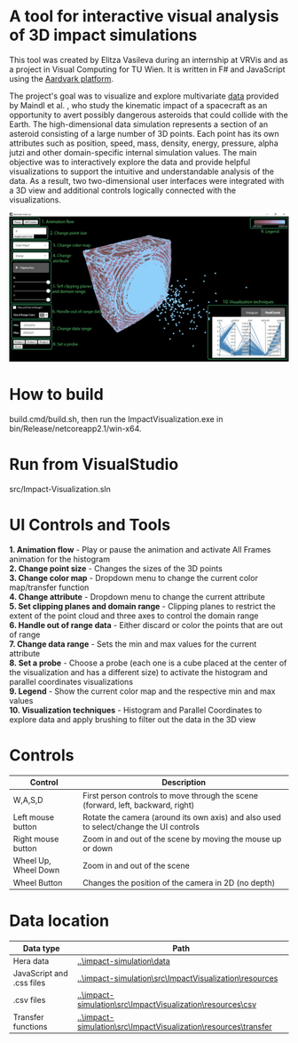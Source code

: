 # A tool for interactive visual analysis of 3D impact simulations
This tool was created by Elitza Vasileva during an internship at VRVis and as a project in Visual Computing for TU Wien. It is written in F# and JavaScript using the [Aardvark platform](https://github.com/aardvark-platform/aardvark.docs/wiki). 

The project's goal was to visualize and explore multivariate [data](https://www.vrvis.at/publications/PB-VRVis-2020-010) provided by Maindl et al. , who study the kinematic impact of a spacecraft as an opportunity to avert possibly dangerous asteroids that could collide with the Earth. The high-dimensional data simulation represents a section of an asteroid consisting of a large number of 3D points. Each point has its own attributes such as position, speed, mass, density, energy, pressure, alpha jutzi and other domain-specific internal simulation values. The main objective was to interactively explore the data and provide helpful visualizations to support the intuitive and understandable analysis of the data. As a result, two two-dimensional user interfaces were integrated with a 3D view and additional controls logically connected with the visualizations.

![](https://github.com/aardvark-community/impact-simulation/blob/master/src/ImpactVisualization/resources/impactvis.jpg)

# How to build
build.cmd/build.sh, then run the ImpactVisualization.exe in bin/Release/netcoreapp2.1/win-x64.

# Run from VisualStudio
src/Impact-Visualization.sln

# UI Controls and Tools
**1. Animation flow** - Play or pause the animation and activate All Frames animation for the histogram  
**2. Change point size** - Changes the sizes of the 3D points  
**3. Change color map** - Dropdown menu to change the current color map/transfer function  
**4. Change attribute** - Dropdown menu to change the current attribute  
**5. Set clipping planes and domain range** - Clipping planes to restrict the extent of the point cloud and three axes to control the domain range  
**6. Handle out of range data** - Either discard or color the points that are out of range  
**7. Change data range** - Sets the min and max values for the current attribute  
**8. Set a probe** - Choose a probe (each one is a cube placed at the center of the visualization and has a different size) to activate the histogram and parallel coordinates visualizations  
**9. Legend** - Show the current color map and the respective min and max values  
**10. Visualization techniques** - Histogram and Parallel Coordinates to explore data and apply brushing to filter out the data in the 3D view

# Controls
 Control   | Description
--- | ---
W,A,S,D	|  First person controls to move through the scene (forward, left, backward, right)
Left mouse button | Rotate the camera (around its own axis) and also used to select/change the UI controls
Right mouse button	|  Zoom in and out of the scene by moving the mouse up or down 
Wheel Up, Wheel Down | Zoom in and out of the scene
Wheel Button | Changes the position of the camera in 2D (no depth)

# Data location

Data type | Path
--- | ---
Hera data | [..\impact-simulation\data](https://github.com/aardvark-community/impact-simulation/tree/master/data)
JavaScript and .css files | [..\impact-simulation\src\ImpactVisualization\resources](https://github.com/aardvark-community/impact-simulation/tree/master/src/ImpactVisualization/resources)
.csv files | [..\impact-simulation\src\ImpactVisualization\resources\csv](https://github.com/aardvark-community/impact-simulation/tree/master/src/ImpactVisualization/resources/csv)
Transfer functions | [..\impact-simulation\src\ImpactVisualization\resources\transfer](https://github.com/aardvark-community/impact-simulation/tree/master/src/ImpactVisualization/resources/transfer)
